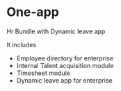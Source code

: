 # One-app
Hr Bundle with Dynamic leave app

It includes 
- Employee directory for enterprise
- Internal Talent acquisition module
- Timesheet module
- Dynamic leave app for enterprise 
